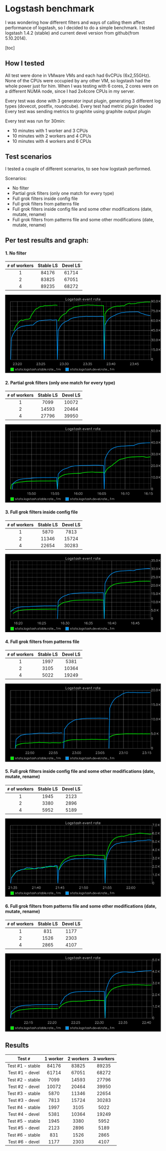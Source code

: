 Logstash benchmark
===================

I was wondering how different filters and ways of calling them affect performance of logstash, so I decided to do a simple benchmark. I tested logstash 1.4.2 (stable) and current devel version from github(from 5.10.2014).


[toc]

How I tested
-------------
All test were done in VMware VMs and each had 6vCPUs (6x2,55GHz). None of the CPUs were occupied by any other VM, so logstash had the whole power just for him. When I was testing with 6 cores, 2 cores were on a different NUMA node, since I had 2x4core CPUs in my server.

Every test was done with 3 generator input plugin, generating 3 different log types (dovecot, postfix, roundcube).
Every test had metric plugin loaded
Every test was sending metrics to graphite using graphite output plugin

Every test was run for 30min:

 - 10 minutes with 1 worker and 3 CPUs
 - 10 minutes with 2 workers and 4 CPUs
 - 10 minutes with 4 workers and 6 CPUs

Test scenarios
-------------
I tested a couple of different scenarios, to see how logstash performed. 

Scenarios:

- No filter
- Partial grok filters (only one match for every type) 
- Full grok filters inside config file
- Full grok filters from patterns file
- Full grok filters inside config file and some other modifications (date, mutate, rename)
- Full grok filters from patterns file and some other modifications (date, mutate, rename)

Per test results and graph:
-------------
#### 1. No filter
| `#` of workers    | Stable LS | Devel   LS|
| :-------:         | :----:    | :---:     |
| 1                 | 84176     |  61714    |
| 2                 | 83825     |  67051    |
| 4                 | 89235     |  68272    |

![Rate graph](https://github.com/matejzero/logstash-benchmark/blob/master/graphs/1-rate.png)

#### 2. Partial grok filters (only one match for every type) 
| `#` of workers    | Stable LS | Devel   LS|
| :-------:         | :----:    | :---:     |
| 1                 | 7099      |  10072    |
| 2                 | 14593     |  20464    |
| 4                 | 27796     |  39950    |

![Rate graph](https://github.com/matejzero/logstash-benchmark/blob/master/graphs/2-rate.png)

#### 3. Full grok filters inside config file
| `#` of workers    | Stable LS | Devel   LS|
| :-------:         | :----:    | :---:     |
| 1                 | 5870      |  7813     |
| 2                 | 11346     |  15724    |
| 4                 | 22654     |  30283    |

![Rate graph](https://github.com/matejzero/logstash-benchmark/blob/master/graphs/3-rate.png)

#### 4. Full grok filters from patterns file
| `#` of workers    | Stable LS | Devel   LS|
| :-------:         | :----:    | :---:     |
| 1                 | 1997      |  5381     |
| 2                 | 3105      |  10364    |
| 4                 | 5022      |  19249    |

![Rate graph](https://github.com/matejzero/logstash-benchmark/blob/master/graphs/4-rate.png)

#### 5. Full grok filters inside config file and some other modifications (date, mutate, rename)
| `#` of workers    | Stable LS | Devel   LS|
| :-------:         | :----:    | :---:     |
| 1                 | 1945      |  2123     |
| 2                 | 3380      |  2896     |
| 4                 | 5952      |  5189     |

![Rate graph](https://github.com/matejzero/logstash-benchmark/blob/master/graphs/5-rate.png)

#### 6. Full grok filters from patterns file and some other modifications (date, mutate, rename)
| `#` of workers    | Stable LS | Devel   LS|
| :-------:         | :----:    | :---:     |
| 1                 | 831       |  1177     |
| 2                 | 1526      |  2303     |
| 4                 | 2865      |  4107     |

![Rate graph](https://github.com/matejzero/logstash-benchmark/blob/master/graphs/6-rate.png)

Results
----------
| Test `#`  | 1 worker  | 2 workers   | 3 workers  |
|:-:|:-:|:-:|:-:|
| Test #1 - stable   | 84176  | 83825 | 89235 |
| Test #1 - devel    | 61714  | 67051 | 68272 |
| Test #2 - stable   |  7099  | 14593 | 27796 |
| Test #2 - devel    | 10072  | 20464 | 39950 |
| Test #3 - stable   |  5870  | 11346 | 22654 |
| Test #3 - devel    |  7813  | 15724 | 30283 |
| Test #4 - stable   |  1997  |  3105 |  5022 |
| Test #4 - devel    |  5381  | 10364 | 19249 |
| Test #5 - stable   |  1945  |  3380 |  5952 |
| Test #5 - devel    |  2123  |  2896 |  5189 |
| Test #6 - stable   |   831  |  1526 |  2865 |
| Test #6 - devel    |  1177  |  2303 |  4107 |
